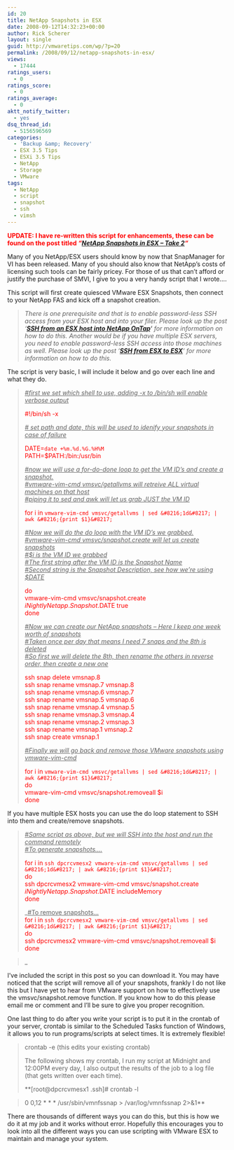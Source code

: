 ```yaml
---
id: 20
title: NetApp Snapshots in ESX
date: 2008-09-12T14:32:23+00:00
author: Rick Scherer
layout: single
guid: http://vmwaretips.com/wp/?p=20
permalink: /2008/09/12/netapp-snapshots-in-esx/
views:
  - 17444
ratings_users:
  - 0
ratings_score:
  - 0
ratings_average:
  - 0
aktt_notify_twitter:
  - yes
dsq_thread_id:
  - 5156596569
categories:
  - 'Backup &amp; Recovery'
  - ESX 3.5 Tips
  - ESXi 3.5 Tips
  - NetApp
  - Storage
  - VMware
tags:
  - NetApp
  - script
  - snapshot
  - ssh
  - vimsh
---
```

**<span style="color: #ff0000;">UPDATE: I have re-written this script for enhancements, these can be found on the post titled <em>&#8220;<a href="http://vmwaretips.com/wp/2008/12/05/netapp-snapshots-in-esx-take-2/">NetApp Snapshots in ESX &#8211; Take 2</a>&#8220;</em></span>**

Many of you NetApp/ESX users should know by now that SnapManager for VI has been released. Many of you should also know that NetApp&#8217;s costs of licensing such tools can be fairly pricey. For those of us that can&#8217;t afford or justify the purchase of SMVI, I give to you a very handy script that I wrote&#8230;.

<!--more-->

This script will first create quiesced VMware ESX Snapshots, then connect to your NetApp FAS and kick off a snapshot creation.

> _There is one prerequisite and that is to enable password-less SSH access from your ESX host and into your filer. Please look up the post &#8216;**<a href="http://vmwaretips.com/wp/2009/01/16/ssh-from-an-esx-host-into-netapp-ontap/" target="_blank">SSH from an ESX host into NetApp OnTap</a>&#8216;** for more information on how to do this. Another would be if you have multiple ESX servers, you need to enable password-less SSH access into those machines as well. Please look up the post &#8216;<a href="http://vmwaretips.com/wp/2009/01/16/ssh-from-esx-host-to-esx-host-with-no-password/" target="_blank"><strong>SSH from ESX to ESX</strong></a>&#8216; for more information on how to do this._

The script is very basic, I will include it below and go over each line and what they do.

> _<span style="text-decoration: underline;">#first we set which shell to use, adding -x to /bin/sh will enable verbose output</span>_
> 
> <span style="color: #ff0000;">#!/bin/sh -x</span>
> 
> _<span style="text-decoration: underline;"># set path and date, this will be used to idenify your snapshots in case of failure</span>_
> 
> <span style="color: #ff0000;">DATE=`date +%m.%d.%G.%H%M`<br /> PATH=$PATH:/bin:/usr/bin</span>
> 
> _<span style="text-decoration: underline;">#now we will use a for-do-done loop to get the VM ID&#8217;s and create a snapshot.<br /> #vmware-vim-cmd vmsvc/getallvms will retreive ALL virtual machines on that host<br /> #piping it to sed and awk will let us grab JUST the VM ID</span>_
> 
> <span style="color: #ff0000;">for i in `vmware-vim-cmd vmsvc/getallvms | sed &#8216;1d&#8217; | awk &#8216;{print $1}&#8217;`</span>
> 
> <span style="text-decoration: underline;"><em>#Now we will do the do loop with the VM ID&#8217;s we grabbed.<br /> #vmware-vim-cmd vmsvc/snapshot.create will let us create snapshots<br /> #$i is the VM ID we grabbed<br /> #The first string after the VM ID is the Snapshot Name<br /> #Second string is the Snapshot Description, see how we&#8217;re using $DATE<br /> </em></span>
> 
> <span style="color: #ff0000;">do<br /> vmware-vim-cmd vmsvc/snapshot.create $i Nightly Netapp.Snapshot.$DATE true<br /> done</span>
> 
> <span style="text-decoration: underline;"><em>#Now we can create our NetApp snapshots &#8211; Here I keep one week worth of snapshots<br /> #Taken once per day that means I need 7 snaps and the 8th is deleted<br /> #So first we will delete the 8th, then rename the others in reverse order, then create a new one </em></span>
> 
> <span style="color: #ff0000;">ssh <netapp> snap delete <volume> vmsnap.8<br /> ssh <netapp> snap rename <volume> vmsnap.7 vmsnap.8<br /> ssh <netapp> snap rename <volume> vmsnap.6 vmsnap.7<br /> ssh <netapp> snap rename <volume> vmsnap.5 vmsnap.6<br /> ssh <netapp> snap rename <volume> vmsnap.4 vmsnap.5<br /> ssh <netapp> snap rename <volume> vmsnap.3 vmsnap.4<br /> ssh <netapp> snap rename <volume> vmsnap.2 vmsnap.3<br /> ssh <netapp> snap rename <volume> vmsnap.1 vmsnap.2<br /> ssh <netapp> snap create <volume> vmsnap.1</span>
> 
> <span style="text-decoration: underline;"><em>#Finally we will go back and remove those VMware snapshots using vmware-vim-cmd</em></span>
> 
> <span style="color: #ff0000;">for i in `vmware-vim-cmd vmsvc/getallvms | sed &#8216;1d&#8217; | awk &#8216;{print $1}&#8217;`<br /> do<br /> vmware-vim-cmd vmsvc/snapshot.removeall $i<br /> done</span>

If you have multiple ESX hosts you can use the do loop statement to SSH into them and create/remove snapshots.

> <span style="text-decoration: underline;"><em>#Same script as above, but we will SSH into the host and run the command remotely<br /> <span style="font-style: normal;"><em>#To generate snapshots&#8230;.</em></span></em></span>
> 
> <span style="color: #ff0000;">for i in `ssh dpcrcvmesx2 vmware-vim-cmd vmsvc/getallvms | sed &#8216;1d&#8217; | awk &#8216;{print $1}&#8217;`<br /> do<br /> ssh dpcrcvmesx2 vmware-vim-cmd vmsvc/snapshot.create $i Nightly Netapp.Snapshot.$DATE includeMemory<br /> done</span>
> 
> _<span style="text-decoration: underline;">#To remove snapshots&#8230;<br /> </span><span style="font-style: normal;"><span style="color: #ff0000;">for i in `ssh dpcrcvmesx2 vmware-vim-cmd vmsvc/getallvms | sed &#8216;1d&#8217; | awk &#8216;{print $1}&#8217;`<br /> do<br /> ssh dpcrcvmesx2 vmware-vim-cmd vmsvc/snapshot.removeall $i<br /> done</span></span>
  
>_ 

I&#8217;ve included the script in this post so you can download it. You may have noticed that the script will remove all of your snapshots, frankly I do not like this but I have yet to hear from VMware support on how to effectively use the vmsvc/snapshot.remove function. If you know how to do this please email me or comment and I&#8217;ll be sure to give you proper recognition.

One last thing to do after you write your script is to put it in the crontab of your server, crontab is similar to the Scheduled Tasks function of Windows, it allows you to run programs/scripts at select times. It is extremely flexible!

> crontab -e (this edits your existing crontab)
> 
> The following shows my crontab, I run my script at Midnight and 12:00PM every day, I also output the results of the job to a log file (that gets written over each time).
> 
> **[root@dpcrcvmesx1 .ssh]# crontab -l
  
> 0 0,12 \* \* * /usr/sbin/vmnfssnap > /var/log/vmnfssnap 2>&1**

There are thousands of different ways you can do this, but this is how we do it at my job and it works without error. Hopefully this encourages you to look into all the different ways you can use scripting with VMware ESX to maintain and manage your system.